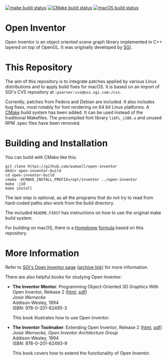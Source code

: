[![make build status](https://github.com/aumuell/open-inventor/workflows/make/badge.svg)](https://github.com/aumuell/open-inventor/actions?query=workflow%3Amake)
[![CMake build status](https://github.com/aumuell/open-inventor/workflows/CMake/badge.svg)](https://github.com/aumuell/open-inventor/actions?query=workflow%3ACMake)
[![macOS build status](https://github.com/aumuell/open-inventor/workflows/macOS/badge.svg)](https://github.com/aumuell/open-inventor/actions?query=workflow%3AmacOS)

Open Inventor
=============

Open Inventor is an object oriented scene graph library implemented in C++
layered on top of OpenGL. It was originally developed by
[SGI](http://www.sgi.com/).

This Repository
===============

The aim of this repository is to integrate patches applied by various Linux
distributions and to apply build fixes for macOS.
It is based on an import of SGI's CVS repository at `:pserver:cvs@oss.sgi.com:/cvs`.

Currently, patches from Fedora and Debian are included. It also includes bug fixes,
most notably for font rendering on 64 bit Linux platforms.
A [CMake](https://cmake.org) build system has been added. It can be used
instead of the traditional Makefiles.
The precompiled font library `libFL_i386.a` and unused RPM .spec files have been removed.

Building and Installation
=========================

You can build with CMake like this:

    git clone https://github.com/aumuell/open-inventor
    mkdir open-inventor-build
    cd open-inventor-build
    cmake -DCMAKE_INSTALL_PREFIX=/opt/inventor ../open-inventor
    make -j10
    make install

The last step is optional, as all the programs that do not try to read from
hard-coded paths also work from the build directory.

The included `README.FIRST` has instructions on how to use the original make
build system.

For building on macOS, there is a [Homebrew](https://brew.sh)
[formula](https://github.com/hlrs-vis/homebrew-tap) based on this repository.

More Information
================

Refer to [SGI's Open Inventor page](http://oss.sgi.com/projects/inventor/)
([archive link](https://web.archive.org/web/20170811183842/http://oss.sgi.com/projects/inventor/))
for more information.

There are also helpful books for studying Open Inventor:

- **The Inventor Mentor**: Programming Object-Oriented 3D Graphics With Open Inventor, Release 2
  ([html](http://www-evasion.imag.fr/Membres/Francois.Faure/doc/inventorMentor/sgi_html/),
   [pdf](http://www.cs.ualberta.ca/~graphics/books/mentor.pdf))  
  *Josie Wernecke*  
  Addison-Wesley, 1994  
  ISBN: 978-0-201-62495-3  

  This book illustrates how to use Open Inventor.

- **The Inventor Toolmaker**: Extending Open Inventor, Release 2
    ([html](http://www-evasion.imag.fr/Membres/Francois.Faure/doc/inventorToolmaker/sgi_html/index.html),
     [pdf](http://www.cs.ualberta.ca/~graphics/books/toolmaker.pdf))  
  *Josie Wernecke, Open Inventor Architecture Group*  
  Addison-Wesley, 1994  
  ISBN: 978-0-201-62493-9  

  This book covers how to extend the functionality of Open Inventor.
